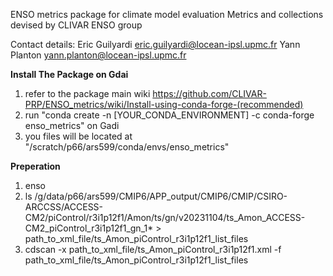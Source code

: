 ENSO metrics package for climate model evaluation
Metrics and collections devised by CLIVAR ENSO group

Contact details:
Eric Guilyardi <eric.guilyardi@locean-ipsl.upmc.fr>
Yann Planton <yann.planton@locean-ipsl.upmc.fr>

**Install The Package on Gdai**
1. refer to the package main wiki https://github.com/CLIVAR-PRP/ENSO_metrics/wiki/Install-using-conda-forge-(recommended)
2. run "conda create -n [YOUR_CONDA_ENVIRONMENT] -c conda-forge enso_metrics" on Gadi
3. you files will be located at "/scratch/p66/ars599/conda/envs/enso_metrics"

**Preperation**
1. enso
2. ls /g/data/p66/ars599/CMIP6/APP_output/CMIP6/CMIP/CSIRO-ARCCSS/ACCESS-CM2/piControl/r3i1p12f1/Amon/ts/gn/v20231104/ts_Amon_ACCESS-CM2_piControl_r3i1p12f1_gn_1* > path_to_xml_file/ts_Amon_piControl_r3i1p12f1_list_files
3. cdscan -x path_to_xml_file/ts_Amon_piControl_r3i1p12f1.xml -f path_to_xml_file/ts_Amon_piControl_r3i1p12f1_list_files

